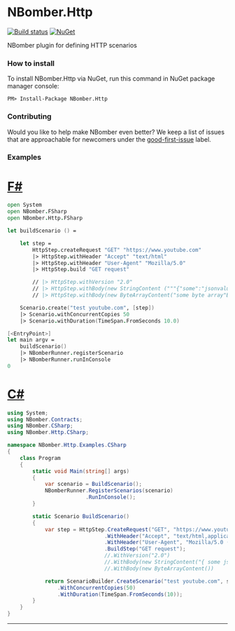 # NBomber.Http

[![Build status](https://ci.appveyor.com/api/projects/status/svujv1049rtf4nb9?svg=true)](https://ci.appveyor.com/project/PragmaticFlowOrg/nbomber-http)
[![NuGet](https://img.shields.io/nuget/v/nbomber.http.svg)](https://www.nuget.org/packages/nbomber.http/)

NBomber plugin for defining HTTP scenarios

### How to install
To install NBomber.Http via NuGet, run this command in NuGet package manager console:
```code
PM> Install-Package NBomber.Http
```

### Contributing
Would you like to help make NBomber even better? We keep a list of issues that are approachable for newcomers under the [good-first-issue](https://github.com/PragmaticFlow/NBomber.Http/issues?q=is%3Aopen+is%3Aissue+label%3A%22good+first+issue%22) label.

### Examples

# [F#](#tab/tabid-1)
```fsharp
open System
open NBomber.FSharp
open NBomber.Http.FSharp

let buildScenario () =

    let step =
        HttpStep.createRequest "GET" "https://www.youtube.com"
        |> HttpStep.withHeader "Accept" "text/html"
        |> HttpStep.withHeader "User-Agent" "Mozilla/5.0"                                         
        |> HttpStep.build "GET request"

        // |> HttpStep.withVersion "2.0"
        // |> HttpStep.withBody(new StringContent ("""{"some":"jsonvalue"}"""))
        // |> HttpStep.withBody(new ByteArrayContent("some byte array"B))

    Scenario.create("test youtube.com", [step])
    |> Scenario.withConcurrentCopies 50
    |> Scenario.withDuration(TimeSpan.FromSeconds 10.0)

[<EntryPoint>]
let main argv =
    buildScenario()
    |> NBomberRunner.registerScenario
    |> NBomberRunner.runInConsole
0
```

# [C#](#tab/tabid-2)
```csharp
using System;
using NBomber.Contracts;
using NBomber.CSharp;
using NBomber.Http.CSharp;

namespace NBomber.Http.Examples.CSharp
{
    class Program
    {
        static void Main(string[] args)
        {
            var scenario = BuildScenario();
            NBomberRunner.RegisterScenarios(scenario)
                         .RunInConsole();
        }

        static Scenario BuildScenario()
        {
            var step = HttpStep.CreateRequest("GET", "https://www.youtube.com")                               
                               .WithHeader("Accept", "text/html,application/xhtml+xml,application/xml;q=0.9,image/webp,image/apng,*/*;q=0.8")
                               .WithHeader("User-Agent", "Mozilla/5.0 (Windows NT 10.0; Win64; x64) AppleWebKit/537.36 (KHTML, like Gecko) Chrome/67.0.3396.99 Safari/537.36")                               
                               .BuildStep("GET request");
                               //.WithVersion("2.0")
                               //.WithBody(new StringContent("{ some json }"))
                               //.WithBody(new ByteArrayContent())

            return ScenarioBuilder.CreateScenario("test youtube.com", step)
                .WithConcurrentCopies(50)
                .WithDuration(TimeSpan.FromSeconds(10));                
        }
    }
}

```
***